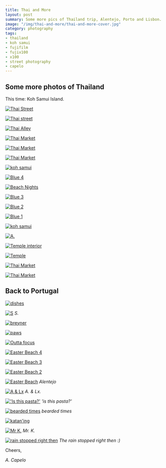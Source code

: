 ```yaml
---
title: Thai and More
layout: post
summary: Some more pics of Thailand trip, Alentejo, Porto and Lisbon.
image: "/img/thai-and-more/thai-and-more-cover.jpg"
category: photography
tags:
- thailand
- koh samui
- fujifilm
- fujix100
- x100
- street photography
- capelo
---
```


## Some more photos of Thailand

This time: Koh Samui Island.

<a href="https://www.flickr.com/photos/acapelo/27180402540/in/photostream" target="_blank" title="Thai Street"><img src="https://farm8.staticflickr.com/7319/27180402540_cff7296df9_c.jpg" alt="Thai Street"></a>

<a href="https://www.flickr.com/photos/acapelo/27357609242/in/photostream" target="_blank" title="Thai street"><img src="https://farm8.staticflickr.com/7072/27357609242_1d61681cf0_c.jpg" alt="Thai street"></a>

<a href="https://www.flickr.com/photos/acapelo/26849574883/in/photostream" target="_blank" title="Thai Alley"><img src="https://farm8.staticflickr.com/7278/26849574883_c391a57ceb_c.jpg" alt="Thai Alley"></a>

<a href="https://www.flickr.com/photos/acapelo/27357606642/in/photostream" target="_blank" title="Thai Market"><img src="https://farm8.staticflickr.com/7003/27357606642_dc186a7329_c.jpg" alt="Thai Market"></a>

<a href="https://www.flickr.com/photos/acapelo/26849568283/in/photostream" target="_blank" title="Thai Market"><img src="https://farm8.staticflickr.com/7152/26849568283_13dce4a356_c.jpg" alt="Thai Market"></a>

<a href="https://www.flickr.com/photos/acapelo/27357604252/in/photostream" target="_blank" title="Thai Market"><img src="https://farm8.staticflickr.com/7484/27357604252_1a05c5ee62_c.jpg" alt="Thai Market"></a>

<a href="https://www.flickr.com/photos/acapelo/27422549356/in/photostream" target="_blank" title="koh samui"><img src="https://farm8.staticflickr.com/7400/27422549356_8cf5b66b88_c.jpg" alt="koh samui" class="vertical"></a>

<a href="https://www.flickr.com/photos/acapelo/26849563383/in/photostream" target="_blank" title="Blue 4"><img src="https://farm8.staticflickr.com/7438/26849563383_86315258a2_c.jpg" alt="Blue 4"></a>

<a href="https://www.flickr.com/photos/acapelo/27357643922/in/photostream" target="_blank" title="Beach Nights"><img src="https://farm8.staticflickr.com/7289/27357643922_0d63534626_c.jpg" alt="Beach Nights"></a>

<a href="https://www.flickr.com/photos/acapelo/27456913425/in/photostream" target="_blank" title="Blue 3"><img src="https://farm8.staticflickr.com/7061/27456913425_91c7a25d01_c.jpg" alt="Blue 3"></a>

<a href="https://www.flickr.com/photos/acapelo/27357600302/in/photostream" target="_blank" title="Blue 2"><img src="https://farm8.staticflickr.com/7306/27357600302_14cdbc996d_c.jpg" alt="Blue 2"></a>

<a href="https://www.flickr.com/photos/acapelo/26849556093/in/photostream" target="_blank" title="Blue 1"><img src="https://farm8.staticflickr.com/7230/26849556093_a5f3ed6690_c.jpg" alt="Blue 1" class="vertical"></a>

<a href="https://www.flickr.com/photos/acapelo/27422527596/in/photostream" target="_blank" title="koh samui"><img src="https://farm8.staticflickr.com/7157/27422527596_3b04115ba8_c.jpg" alt="koh samui"></a>

<a href="https://www.flickr.com/photos/acapelo/26847717914/in/photostream" target="_blank" title="A."><img src="https://farm8.staticflickr.com/7398/26847717914_6f6e688c36_c.jpg" alt="A."></a>

<a href="https://www.flickr.com/photos/acapelo/27385378661/in/photostream" target="_blank" title="Temple interior"><img src="https://farm8.staticflickr.com/7176/27385378661_1eb60db391_c.jpg" alt="Temple interior"></a>

<a href="https://www.flickr.com/photos/acapelo/26847770784/in/photostream" target="_blank" title="Temple"><img src="https://farm8.staticflickr.com/7044/26847770784_81871f8ab1_c.jpg" alt="Temple" class="vertical"></a>

<a href="https://www.flickr.com/photos/acapelo/26849551033/in/photostream" target="_blank" title="Thai Market"><img src="https://farm8.staticflickr.com/7353/26849551033_93674218fd_c.jpg" alt="Thai Market"></a>

<a href="https://www.flickr.com/photos/acapelo/26849549933/in/photostream" target="_blank" title="Thai Market"><img src="https://farm8.staticflickr.com/7401/26849549933_0467317ff4_c.jpg" alt="Thai Market"></a>

## Back to Portugal

<a href="https://www.flickr.com/photos/acapelo/27422521466/in/photostream" target="_blank" title="dishes"><img src="https://farm8.staticflickr.com/7037/27422521466_cab3b3d9e9_c.jpg" alt="dishes"></a>

<a href="https://www.flickr.com/photos/acapelo/27385374471/in/photostream" target="_blank" title="S"><img src="https://farm8.staticflickr.com/7093/27385374471_88b8541b08_c.jpg" alt="S" class="vertical"></a>
*S.*

<a href="https://www.flickr.com/photos/acapelo/26847761154/in/photostream" target="_blank" title="breyner"><img src="https://farm8.staticflickr.com/7412/26847761154_55561626c5_c.jpg" alt="breyner" class="vertical"></a>

<a href="https://www.flickr.com/photos/acapelo/26849548943/in/photostream" target="_blank" title="paws"><img src="https://farm8.staticflickr.com/7267/26849548943_246060a3df_c.jpg" alt="paws"></a>

<a href="https://www.flickr.com/photos/acapelo/27180429430/in/photostream" target="_blank" title="Outta focus"><img src="https://farm8.staticflickr.com/7434/27180429430_61c633b33a_c.jpg" alt="Outta focus"></a>

<a href="https://www.flickr.com/photos/acapelo/26849548343/in/photostream" target="_blank" title="Easter Beach 4"><img src="https://farm8.staticflickr.com/7316/26849548343_c24ca2206a_c.jpg" alt="Easter Beach 4"></a>

<a href="https://www.flickr.com/photos/acapelo/26847755094/in/photostream" target="_blank" title="Easter Beach 3"><img src="https://farm8.staticflickr.com/7346/26847755094_74031a7213_c.jpg" alt="Easter Beach 3" class="vertical"></a>

<a href="https://www.flickr.com/photos/acapelo/27422506596/in/photostream" target="_blank" title="Easter Beach 2"><img src="https://farm8.staticflickr.com/7160/27422506596_d0be71c8bc_c.jpg" alt="Easter Beach 2"></a>

<a href="https://www.flickr.com/photos/acapelo/26849547493/in/photostream" target="_blank" title="Easter Beach"><img src="https://farm8.staticflickr.com/7436/26849547493_be34152177_c.jpg" alt="Easter Beach"></a>
*Alentejo*

<a href="https://www.flickr.com/photos/acapelo/27457286925/in/photostream" target="_blank" title="A & Lx"><img src="https://farm8.staticflickr.com/7311/27457286925_4fb67cf9af_c.jpg" alt="A & Lx"></a>
*A. & Lx.*

<a href="https://www.flickr.com/photos/acapelo/27180414750/in/photostream" target="_blank" title="'Is this pasta?'"><img src="https://farm8.staticflickr.com/7734/27180414750_2a43fe5581_c.jpg" alt="'Is this pasta?'"></a>
*'is this pasta?'*

<a href="https://www.flickr.com/photos/acapelo/26847745944/in/photostream" target="_blank" title="bearded times"><img src="https://farm8.staticflickr.com/7361/26847745944_3e74b071d9_c.jpg" alt="bearded times"></a>
*bearded times*

<a href="https://www.flickr.com/photos/acapelo/27180406980/in/photostream" target="_blank" title="katan'ing"><img src="https://farm8.staticflickr.com/7317/27180406980_7b30aedd29_c.jpg" alt="katan'ing"></a>

<a href="https://www.flickr.com/photos/acapelo/27385370711/in/photostream" target="_blank" title="Mr K."><img src="https://farm8.staticflickr.com/7595/27385370711_2ab95b44fa_c.jpg" alt="Mr K." class="vertical"></a>
*Mr. K.*

<a href="https://www.flickr.com/photos/acapelo/27456897965/in/photostream" target="_blank" title="rain stopped right then"><img src="https://farm8.staticflickr.com/7425/27456897965_5640e78559_c.jpg" alt="rain stopped right then"></a>
*The rain stopped right then :)*

Cheers,

*A. Capelo*
